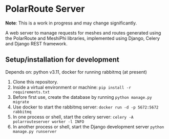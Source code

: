 # PolarRoute Server

**Note**: This is a work in progress and may change significantly.

A web server to manage requests for meshes and routes generated using the PolarRoute and MeshiPhi libraries,
implemented using Django, Celery and Django REST framework.

## Setup/installation for development

Depends on: python v3.11, docker for running rabbitmq (at present)

1. Clone this repository.
1. Inside a virtual environment or machine: `pip install -r requirements.txt`
1. Before first use, create the database by running `python manage.py migrate`
1. Use docker to start the rabbitmq server: `docker run -d -p 5672:5672 rabbitmq`
1. In one process or shell, start the celery server: `celery -A polarrouteserver worker -l INFO`
1. In another process or shell, start the Django development server `python manage.py runserver`
